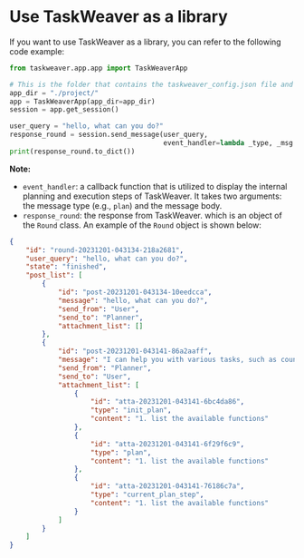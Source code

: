 # Use TaskWeaver as a library

If you want to use TaskWeaver as a library, you can refer to the following code example:

```python
from taskweaver.app.app import TaskWeaverApp

# This is the folder that contains the taskweaver_config.json file and not the repo root. Defaults to "./project/"
app_dir = "./project/"
app = TaskWeaverApp(app_dir=app_dir)
session = app.get_session()

user_query = "hello, what can you do?"
response_round = session.send_message(user_query,
                                      event_handler=lambda _type, _msg: print(f"{_type}:\n{_msg}"))
print(response_round.to_dict())
```
**Note:**
- `event_handler`: a callback function that is utilized to display the internal planning and execution steps of TaskWeaver.
  It takes two arguments: the message type (e.g., `plan`) and the message body.
- `response_round`: the response from TaskWeaver. which is an object of the `Round` class. 
  An example of the `Round` object is shown below:
```json
{
    "id": "round-20231201-043134-218a2681",
    "user_query": "hello, what can you do?",
    "state": "finished",
    "post_list": [
        {
            "id": "post-20231201-043134-10eedcca",
            "message": "hello, what can you do?",
            "send_from": "User",
            "send_to": "Planner",
            "attachment_list": []
        },
        {
            "id": "post-20231201-043141-86a2aaff",
            "message": "I can help you with various tasks, such as counting rows in a data file, detecting anomalies in a dataset, searching for products on Klarna, summarizing research papers, and pulling data from a SQL database. Please provide more information about the task you want to accomplish, and I'll guide you through the process.",
            "send_from": "Planner",
            "send_to": "User",
            "attachment_list": [
                {
                    "id": "atta-20231201-043141-6bc4da86",
                    "type": "init_plan",
                    "content": "1. list the available functions"
                },
                {
                    "id": "atta-20231201-043141-6f29f6c9",
                    "type": "plan",
                    "content": "1. list the available functions"
                },
                {
                    "id": "atta-20231201-043141-76186c7a",
                    "type": "current_plan_step",
                    "content": "1. list the available functions"
                }
            ]
        }
    ]
}
```
